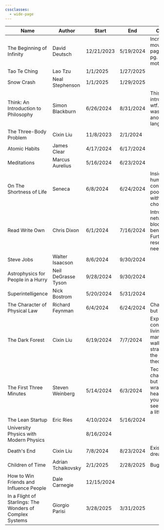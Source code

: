 ```yaml
---
cssclasses:
  - wide-page
---
```


| Name                                                     | Author              | Start      | End       | Comment                                                                                               | ISBN          | Img                                                                                                                    |
| -------------------------------------------------------- | ------------------- | ---------- | --------- | ----------------------------------------------------------------------------------------------------- | ------------- | ---------------------------------------------------------------------------------------------------------------------- |
| The Beginning of Infinity                                | David Deutsch       | 12/21/2023 | 5/19/2024 | Incredibly moving last page. Reading pg. 459 for motivation.                                          | 9781101549827 | [IMG](https://images-na.ssl-images-amazon.com/images/S/compressed.photo.goodreads.com/books/1311705051i/10483171.jpg)  |
| Tao Te Ching                                             | Lao Tzu             | 1/1/2025   | 1/27/2025 |                                                                                                       | 9780060812454 |                                                                                                                        |
| Snow Crash                                               | Neal Stephenson     | 1/1/2025   | 1/29/2025 |                                                                                                       | 0553380958    | [IMG](https://images-na.ssl-images-amazon.com/images/S/compressed.photo.goodreads.com/books/1656932283i/61240297.jpg)  |
| Think: An Introduction to Philosophy                     | Simon Blackburn     | 6/26/2024  | 8/31/2024 | This shit is an introduction? wtf. I thought I was reading another language!                          | 9780192854254 |                                                                                                                        |
| The Three-Body Problem                                   | Cixin Liu           | 11/8/2023  | 2/1/2024  |                                                                                                       | 9781466853447 | [IMG](https://images-na.ssl-images-amazon.com/images/S/compressed.photo.goodreads.com/books/1415428227i/20518872.jpg)  |
| Atomic Habits                                            | James Clear         | 4/17/2024  | 6/17/2024 |                                                                                                       | 9780735211292 |                                                                                                                        |
| Meditations                                              | Marcus Aurelius     | 5/16/2024  | 6/23/2024 |                                                                                                       | 9780140449334 |                                                                                                                        |
| On The Shortness of Life                                 | Seneca              | 6/8/2024   | 6/24/2024 | Insights on human nature, contrasting poor habits with better life choices.                           | 9781365110467 | [IMG](https://images-na.ssl-images-amazon.com/images/S/compressed.photo.goodreads.com/books/1619107079i/97412.jpg)     |
| Read Write Own                                           | Chris Dixon         | 6/1/2024   | 7/16/2024 | Introduction to networks and blockchain benefits. Further research needed.                            | 9780593731406 | [IMG](https://images-na.ssl-images-amazon.com/images/S/compressed.photo.goodreads.com/books/1687141213i/178628338.jpg) |
| Steve Jobs                                               | Walter Isaacson     | 8/6/2024   | 9/30/2024 |                                                                                                       | 9781451648539 |                                                                                                                        |
| Astrophysics for People in a Hurry                       | Neil DeGrasse Tyson | 9/28/2024  | 9/30/2024 |                                                                                                       | 0393609391    | [IMG](https://images-na.ssl-images-amazon.com/images/S/compressed.photo.goodreads.com/books/1562761669i/32191710.jpg)  |
| Superintelligence                                        | Nick Bostrom        | 5/20/2024  | 5/31/2024 |                                                                                                       | 9780198739838 |                                                                                                                        |
| The Character of Physical Law                            | Richard Feynman     | 6/4/2024   | 6/24/2024 | Challenging but rewarding.                                                                            | 9780262560030 |                                                                                                                        |
| The Dark Forest                                          | Cixin Liu           | 6/19/2024  | 7/7/2024  | Explores concepts like living manifestations, wallfacer strategies, and the dark forest theory.       | 9780765386694 |                                                                                                                        |
| The First Three Minutes                                  | Steven Weinberg     | 5/14/2024  | 6/3/2024  | Technically challenging, but once you wrap your head around it your world seems to grow a little bit. | 9780465024377 |                                                                                                                        |
| The Lean Startup                                         | Eric Ries           | 4/10/2024  | 5/16/2024 |                                                                                                       | 9780307887894 |                                                                                                                        |
| University Physics with Modern Physics                   |                     | 8/16/2024  |           |                                                                                                       | 9780135159552 |                                                                                                                        |
| Death's End                                              | Cixin Liu           | 7/8/2024   | 8/23/2024 | Existential dread.                                                                                    | 9780765377104 |                                                                                                                        |
| Children of Time                                         | Adrian Tchaikovsky  | 2/1/2025   | 2/28/2025 | Bugs so cool.                                                                                         | 0316452505    |                                                                                                                        |
| How to Win Friends and Influence People                  | Dale Carnegie       | 12/15/2024 |           |                                                                                                       | 9780671027032 |                                                                                                                        |
| In a Flight of Starlings: The Wonders of Complex Systems | Giorgio Parisi      | 3/28/2025  | 3/31/2025 |                                                                                                       | 9780593493151 |                                                                                                                        |
